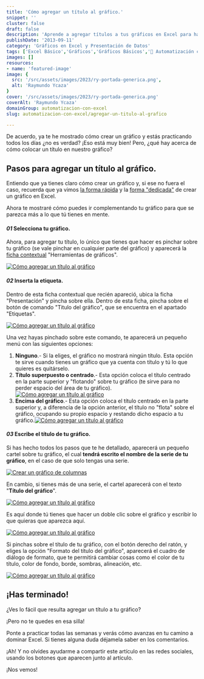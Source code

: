 ```yaml
---
title: 'Cómo agregar un título al gráfico.'
snippet: ''
cluster: false
draft: false 
description: 'Aprende a agregar títulos a tus gráficos en Excel para hacer tus presentaciones más informativas y profesionales.'
publishDate: '2013-09-11'
category: 'Gráficos en Excel y Presentación de Datos'
tags: ['Excel Básico','Gráficos','Gráficos Básicos','🤖 Automatización con Excel']
images: []
resources: 
- name: 'featured-image'
image: {
  src: '/src/assets/images/2023/ry-portada-generica.png',
  alt: 'Raymundo Ycaza'
}
cover: '/src/assets/images/2023/ry-portada-generica.png'
coverAlt: 'Raymundo Ycaza'
domainGroup: automatizacion-con-excel
slug: automatizacion-con-excel/agregar-un-titulo-al-grafico

---
```


De acuerdo, ya te he mostrado cómo crear un gráfico y estás practicando todos los días ¿no es verdad? ¡Eso está muy bien! Pero, ¿qué hay acerca de cómo colocar un título en nuestro gráfico?

## Pasos para agregar un título al gráfico.

Entiendo que ya tienes claro cómo crear un gráfico y, si ese no fuera el caso, recuerda que ya vimos [la forma rápida](http://raymundoycaza.com/como-crear-un-grafico-en-excel/ "Cómo crear un Gráfico en Excel") y la [forma "dedicada"](http://raymundoycaza.com/crear-un-grafico-de-columnas-en-excel/ "Crear un gráfico de Columnas en Excel") de crear un gráfico en Excel.

Ahora te mostraré cómo puedes ir complementando tu gráfico para que se parezca más a lo que tú tienes en mente.

#### _01_ Selecciona tu gráfico.

Ahora, para agregar tu título, lo único que tienes que hacer es pinchar sobre tu gráfico (se vale pinchar en cualquier parte del gráfico) y aparecerá la [ficha contextual](http://raymundoycaza.com/que-son-las-fichas-contextuales-en-excel/ "¿Qué son las Fichas Contextuales en Excel?") "Herramientas de gráficos".

[![Cómo agregar un título al gráfico](/src/assets/images/2023/20130911-agregar-un-titulo-al-grafico-000114.png)](http://raymundoycaza.com/wp-content/uploads/20130911-agregar-un-titulo-al-grafico-000114.png)

#### _02_ Inserta la etiqueta.

Dentro de esta ficha contextual que recién apareció, ubica la ficha "Presentación" y pincha sobre ella. Dentro de esta ficha, pincha sobre el botón de comando "Titulo del gráfico", que se encuentra en el apartado "Etiquetas".

[![Cómo agregar un título al gráfico](/src/assets/images/2023/20130911-agregar-un-titulo-al-grafico-000117.png)](http://raymundoycaza.com/wp-content/uploads/20130911-agregar-un-titulo-al-grafico-000117.png)

Una vez hayas pinchado sobre este comando, te aparecerá un pequeño menú con las siguientes opciones:

1. **Ninguno**.- Si la eliges, el gráfico no mostrará ningún título. Esta opción te sirve cuando tienes un gráfico que ya cuenta con título y tú lo que quieres es quitárselo.
2. **Título superpuesto o centrado**.- Esta opción coloca el título centrado en la parte superior y "flotando" sobre tu gráfico (te sirve para no perder espacio del área de tu gráfico).[![Cómo agregar un título al gráfico](/src/assets/images/2023/20130911-agregar-un-titulo-al-grafico-000118.png)](http://raymundoycaza.com/wp-content/uploads/20130911-agregar-un-titulo-al-grafico-000118.png)
3. **Encima del gráfico**.- Esta opción coloca el título centrado en la parte superior y, a diferencia de la opción anterior, el título no "flota" sobre el gráfico, ocupando su propio espacio y restando dicho espacio a tu gráfico.[![Cómo agregar un título al gráfico](/src/assets/images/2023/20130911-agregar-un-titulo-al-grafico-000119.png)](http://raymundoycaza.com/wp-content/uploads/20130911-agregar-un-titulo-al-grafico-000119.png)

#### _03_ Escribe el título de tu gráfico.

Si has hecho todos los pasos que te he detallado, aparecerá un pequeño cartel sobre tu gráfico, el cual **tendrá escrito el nombre de la serie de tu gráfico**, en el caso de que solo tengas una serie.

[![Crear un gráfico de columnas](/src/assets/images/2023/20130908-crear-un-grafico-de-columnas-000109.png)](http://raymundoycaza.com/wp-content/uploads/20130908-crear-un-grafico-de-columnas-000109.png)

En cambio, si tienes más de una serie, el cartel aparecerá con el texto "**Título del gráfico**".

[![Cómo agregar un título al gráfico](/src/assets/images/2023/20130911-agregar-un-titulo-al-grafico-000120.png)](http://raymundoycaza.com/wp-content/uploads/20130911-agregar-un-titulo-al-grafico-000120.png)

Es aquí donde tú tienes que hacer un doble clic sobre el gráfico y escribir lo que quieras que aparezca aquí.

[![Cómo agregar un título al gráfico](/src/assets/images/2023/20130911-agregar-un-titulo-al-grafico-000121.png)](http://raymundoycaza.com/wp-content/uploads/20130911-agregar-un-titulo-al-grafico-000121.png)

Si pinchas sobre el título de tu gráfico, con el botón derecho del ratón, y eliges la opción "Formato del título del gráfico", aparecerá el cuadro de diálogo de formato, que te permitirá cambiar cosas como el color de tu título, color de fondo, borde, sombras, alineación, etc.

[![Cómo agregar un título al gráfico](/src/assets/images/2023/20130911-agregar-un-titulo-al-grafico-000122.png)](http://raymundoycaza.com/wp-content/uploads/20130911-agregar-un-titulo-al-grafico-000122.png)

## ¡Has terminado!

¿Ves lo fácil que resulta agregar un título a tu gráfico?

¡Pero no te quedes en esa silla!

Ponte a practicar todas las semanas y verás cómo avanzas en tu camino a dominar Excel. Si tienes alguna duda déjamela saber en los comentarios.

¡Ah! Y no olvides ayudarme a compartir este artículo en las redes sociales, usando los botones que aparecen junto al artículo.

¡Nos vemos!
